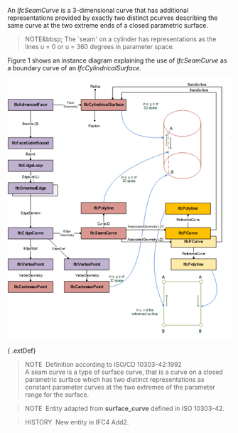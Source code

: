 An _IfcSeamCurve_ is a 3-dimensional curve that has additional representations provided by exactly two distinct pcurves describing the same curve at the two extreme ends of a closed parametric surface.

> NOTE&bbsp; The `seam' on a cylinder has representations as the lines u = 0 or u = 360 degrees in parameter space.

Figure 1 shows an instance diagram explaining the use of _IfcSeamCurve_ as a boundary curve of an _IfcCylindricalSurface_.

!["seam curve usage"](../../../../../../figures/ifcseamcurve_01.png "Figure 1 &mdash; use of a seam curve bounding a cylindrical surface")

{ .extDef}
> NOTE&nbsp; Definition according to ISO/CD 10303-42:1992  
> A seam curve is a type of surface curve, that is a curve on a closed parametric surface which has two distinct representations as constant parameter curves at the two extremes of the parameter range for the surface.

> NOTE&nbsp; Entity adapted from **surface_curve** defined in ISO 10303-42.

> HISTORY&nbsp; New entity in IFC4 Add2.